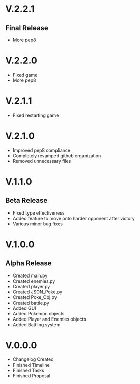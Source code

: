 # V.2.2.1
## Final Release
- More pep8

# V.2.2.0
- Fixed game
- More pep8

# V.2.1.1
- Fixed restarting game

# V.2.1.0
- Improved pep8 compliance
- Completely revamped github organization
- Removed unnecessary files

# V.1.1.0
## Beta Release
- Fixed type effectiveness
- Added feature to move onto harder opponent after victory
- Various minor bug fixes

# V.1.0.0
## Alpha Release
- Created main.py
- Created enemies.py
- Created player.py
- Created JSON_Poke.py
- Created Poke_Obj.py
- Created battle.py
- Added GUI
- Added Pokemon objects
- Added Player and Enemies objects
- Added Battling system

# V.0.0.0
- Changelog Created
- Finished Timeline
- Finished Tasks
- Finished Proposal
